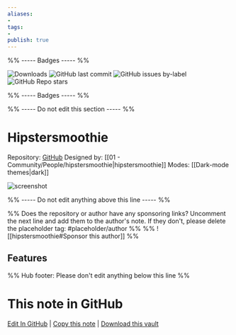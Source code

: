 ```yaml
---
aliases:
- 
tags: 
- 
publish: true
---
```


%% ----- Badges ----- %%

![Downloads](https://img.shields.io/badge/downloads-4502-573E7A?style=for-the-badge&logo=)
![GitHub last commit](https://img.shields.io/github/last-commit/hipstersmoothie/hipstersmoothie-obsidian-theme?color=573E7A&label=last%20update&logo=github&style=for-the-badge)
![GitHub issues by-label](https://img.shields.io/github/issues/hipstersmoothie/hipstersmoothie-obsidian-theme/help%20wanted?color=573E7A&logo=github&style=for-the-badge) 
![GitHub Repo stars](https://img.shields.io/github/stars/hipstersmoothie/hipstersmoothie-obsidian-theme?color=573E7A&logo=github&style=for-the-badge)

%% ----- Badges ----- %%

%% ----- Do not edit this section ----- %%

# Hipstersmoothie

Repository: [GitHub](https://github.com/hipstersmoothie/hipstersmoothie-obsidian-theme)
Designed by: [[01 - Community/People/hipstersmoothie|hipstersmoothie]]
Modes: [[Dark-mode themes|dark]]



![screenshot](https://github.com/hipstersmoothie/hipstersmoothie-obsidian-theme/raw/main/hipstersmoothie-obsidian-theme.png)

%% ----- Do not edit anything above this line ----- %% 

%% Does the repository or author have any sponsoring links? Uncomment the next line and add them to the author's note. If they don't, please delete the placeholder tag: #placeholder/author %%
%% ![[hipstersmoothie#Sponsor this author]] %%


## Features



%% Hub footer: Please don't edit anything below this line %%

# This note in GitHub

<span class="git-footer">[Edit In GitHub](https://github.dev/obsidian-community/obsidian-hub/blob/main/02%20-%20Community%20Expansions/02.05%20All%20Community%20Expansions/Themes/Hipstersmoothie.md "git-hub-edit-note") | [Copy this note](https://raw.githubusercontent.com/obsidian-community/obsidian-hub/main/02%20-%20Community%20Expansions/02.05%20All%20Community%20Expansions/Themes/Hipstersmoothie.md "git-hub-copy-note") | [Download this vault](https://github.com/obsidian-community/obsidian-hub/archive/refs/heads/main.zip "git-hub-download-vault") </span>
